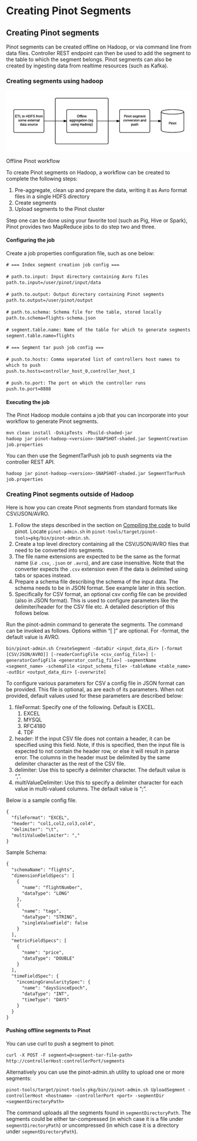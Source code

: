 # Creating Pinot Segments

## Creating Pinot segments

Pinot segments can be created offline on Hadoop, or via command line from data files. Controller REST endpoint can then be used to add the segment to the table to which the segment belongs. Pinot segments can also be created by ingesting data from realtime resources \(such as Kafka\).

### Creating segments using hadoop

![](../../.gitbook/assets/pinot-offline-only-flow.png)

Offline Pinot workflow

To create Pinot segments on Hadoop, a workflow can be created to complete the following steps:

1. Pre-aggregate, clean up and prepare the data, writing it as Avro format files in a single HDFS directory
2. Create segments
3. Upload segments to the Pinot cluster

Step one can be done using your favorite tool \(such as Pig, Hive or Spark\), Pinot provides two MapReduce jobs to do step two and three.

#### Configuring the job

Create a job properties configuration file, such as one below:

```text
# === Index segment creation job config ===

# path.to.input: Input directory containing Avro files
path.to.input=/user/pinot/input/data

# path.to.output: Output directory containing Pinot segments
path.to.output=/user/pinot/output

# path.to.schema: Schema file for the table, stored locally
path.to.schema=flights-schema.json

# segment.table.name: Name of the table for which to generate segments
segment.table.name=flights

# === Segment tar push job config ===

# push.to.hosts: Comma separated list of controllers host names to which to push
push.to.hosts=controller_host_0,controller_host_1

# push.to.port: The port on which the controller runs
push.to.port=8888
```

#### Executing the job

The Pinot Hadoop module contains a job that you can incorporate into your workflow to generate Pinot segments.

```text
mvn clean install -DskipTests -Pbuild-shaded-jar
hadoop jar pinot-hadoop-<version>-SNAPSHOT-shaded.jar SegmentCreation job.properties
```

You can then use the SegmentTarPush job to push segments via the controller REST API.

```text
hadoop jar pinot-hadoop-<version>-SNAPSHOT-shaded.jar SegmentTarPush job.properties
```

### Creating Pinot segments outside of Hadoop

Here is how you can create Pinot segments from standard formats like CSV/JSON/AVRO.

1. Follow the steps described in the section on [Compiling the code](https://pinot.readthedocs.io/en/latest/getting_started.html#compiling-code-section) to build pinot. Locate `pinot-admin.sh` in `pinot-tools/target/pinot-tools=pkg/bin/pinot-admin.sh`.
2. Create a top level directory containing all the CSV/JSON/AVRO files that need to be converted into segments.
3. The file name extensions are expected to be the same as the format name \(_i.e_ `.csv`, `.json` or `.avro`\), and are case insensitive. Note that the converter expects the `.csv` extension even if the data is delimited using tabs or spaces instead.
4. Prepare a schema file describing the schema of the input data. The schema needs to be in JSON format. See example later in this section.
5. Specifically for CSV format, an optional csv config file can be provided \(also in JSON format\). This is used to configure parameters like the delimiter/header for the CSV file etc. A detailed description of this follows below.

Run the pinot-admin command to generate the segments. The command can be invoked as follows. Options within “\[ \]” are optional. For -format, the default value is AVRO.

```text
bin/pinot-admin.sh CreateSegment -dataDir <input_data_dir> [-format [CSV/JSON/AVRO]] [-readerConfigFile <csv_config_file>] [-generatorConfigFile <generator_config_file>] -segmentName <segment_name> -schemaFile <input_schema_file> -tableName <table_name> -outDir <output_data_dir> [-overwrite]
```

To configure various parameters for CSV a config file in JSON format can be provided. This file is optional, as are each of its parameters. When not provided, default values used for these parameters are described below:

1. fileFormat: Specify one of the following. Default is EXCEL.
   1. EXCEL
   2. MYSQL
   3. RFC4180
   4. TDF
2. header: If the input CSV file does not contain a header, it can be specified using this field. Note, if this is specified, then the input file is expected to not contain the header row, or else it will result in parse error. The columns in the header must be delimited by the same delimiter character as the rest of the CSV file.
3. delimiter: Use this to specify a delimiter character. The default value is “,”.
4. multiValueDelimiter: Use this to specify a delimiter character for each value in multi-valued columns. The default value is “;”.

Below is a sample config file.

```text
{
  "fileFormat": "EXCEL",
  "header": "col1,col2,col3,col4",
  "delimiter": "\t",
  "multiValueDelimiter": ","
}
```

Sample Schema:

```text
{
  "schemaName": "flights",
  "dimensionFieldSpecs": [
    {
      "name": "flightNumber",
      "dataType": "LONG"
    },
    {
      "name": "tags",
      "dataType": "STRING",
      "singleValueField": false
    }
  ],
  "metricFieldSpecs": [
    {
      "name": "price",
      "dataType": "DOUBLE"
    }
  ],
  "timeFieldSpec": {
    "incomingGranularitySpec": {
      "name": "daysSinceEpoch",
      "dataType": "INT",
      "timeType": "DAYS"
    }
  }
}
```

#### Pushing offline segments to Pinot

You can use curl to push a segment to pinot:

```text
curl -X POST -F segment=@<segment-tar-file-path> http://controllerHost:controllerPort/segments
```

Alternatively you can use the pinot-admin.sh utility to upload one or more segments:

```text
pinot-tools/target/pinot-tools-pkg/bin//pinot-admin.sh UploadSegment -controllerHost <hostname> -controllerPort <port> -segmentDir <segmentDirectoryPath>
```

The command uploads all the segments found in `segmentDirectoryPath`. The segments could be either tar-compressed \(in which case it is a file under `segmentDirectoryPath`\) or uncompressed \(in which case it is a directory under `segmentDirectoryPath`\).

